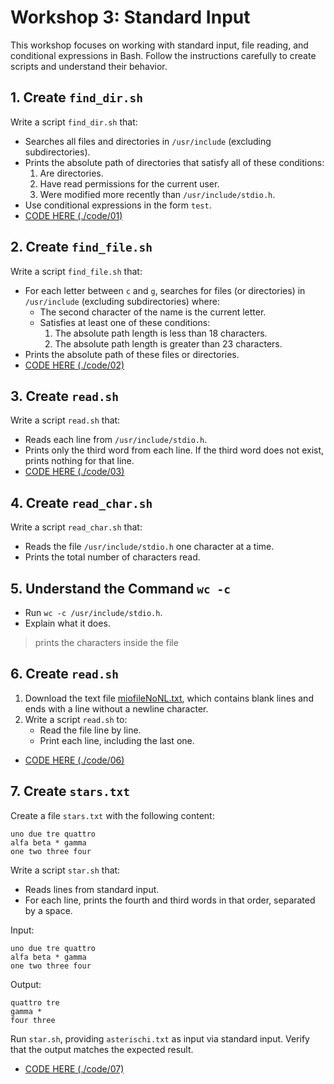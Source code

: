 # Workshop 3: Standard Input

This workshop focuses on working with standard input, file reading, and conditional expressions in Bash. Follow the instructions carefully to create scripts and understand their behavior.

## 1. Create `find_dir.sh`
Write a script `find_dir.sh` that:
- Searches all files and directories in `/usr/include` (excluding subdirectories).
- Prints the absolute path of directories that satisfy all of these conditions:
  1. Are directories.
  2. Have read permissions for the current user.
  3. Were modified more recently than `/usr/include/stdio.h`.
- Use conditional expressions in the form `test`.
- [CODE HERE (./code/01)](./code/01)

## 2. Create `find_file.sh`
Write a script `find_file.sh` that:
- For each letter between `c` and `g`, searches for files (or directories) in `/usr/include` (excluding subdirectories) where:
  - The second character of the name is the current letter.
  - Satisfies at least one of these conditions:
    1. The absolute path length is less than 18 characters.
    2. The absolute path length is greater than 23 characters.
- Prints the absolute path of these files or directories.
- [CODE HERE (./code/02)](./code/02)

## 3. Create `read.sh`
Write a script `read.sh` that:
- Reads each line from `/usr/include/stdio.h`.
- Prints only the third word from each line. If the third word does not exist, prints nothing for that line.
- [CODE HERE (./code/03)](./code/03)

## 4. Create `read_char.sh`
Write a script `read_char.sh` that:
- Reads the file `/usr/include/stdio.h` one character at a time.
- Prints the total number of characters read.


## 5. Understand the Command `wc -c`
- Run `wc -c /usr/include/stdio.h`.
- Explain what it does.
> prints the characters inside the file

## 6. Create `read.sh`
1. Download the text file [miofileNoNL.txt](http://www.cs.unibo.it/~ghini/didattica/sistemioperativi/ESERCIZI/miofileNoNL.txt), which contains blank lines and ends with a line without a newline character.
2. Write a script `read.sh` to:
   - Read the file line by line.
   - Print each line, including the last one.
- [CODE HERE (./code/06)](./code/06)

## 7. Create `stars.txt`
Create a file `stars.txt` with the following content:
```
uno due tre quattro
alfa beta * gamma
one two three four
```

Write a script `star.sh` that:
- Reads lines from standard input.
- For each line, prints the fourth and third words in that order, separated by a space.

Input:
```
uno due tre quattro
alfa beta * gamma
one two three four
```
Output:
```
quattro tre
gamma *
four three
```

Run `star.sh`, providing `asterischi.txt` as input via standard input. Verify that the output matches the expected result.
- [CODE HERE (./code/07)](./code/07)
